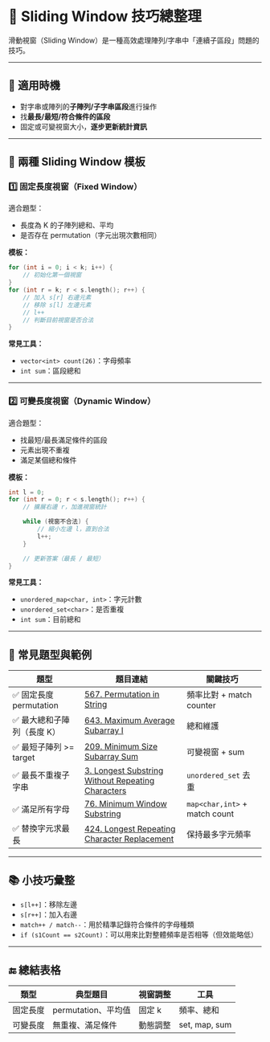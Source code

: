 # 🧊 Sliding Window 技巧總整理

滑動視窗（Sliding Window）是一種高效處理陣列/字串中「連續子區段」問題的技巧。

---

## 📌 適用時機

- 對字串或陣列的**子陣列/子字串區段**進行操作
- 找**最長/最短/符合條件的區段**
- 固定或可變視窗大小，**逐步更新統計資訊**

---

## 🎯 兩種 Sliding Window 模板

### 1️⃣ 固定長度視窗（Fixed Window）

適合題型：
- 長度為 K 的子陣列總和、平均
- 是否存在 permutation（字元出現次數相同）

**模板：**
```cpp
for (int i = 0; i < k; i++) {
    // 初始化第一個視窗
}
for (int r = k; r < s.length(); r++) {
    // 加入 s[r] 右邊元素
    // 移除 s[l] 左邊元素
    // l++
    // 判斷目前視窗是否合法
}
```

**常見工具：**
- `vector<int> count(26)`：字母頻率
- `int sum`：區段總和

---

### 2️⃣ 可變長度視窗（Dynamic Window）

適合題型：
- 找最短/最長滿足條件的區段
- 元素出現不重複
- 滿足某個總和條件

**模板：**
```cpp
int l = 0;
for (int r = 0; r < s.length(); r++) {
    // 擴展右邊 r，加進視窗統計

    while (視窗不合法) {
        // 縮小左邊 l，直到合法
        l++;
    }

    // 更新答案（最長 / 最短）
}
```

**常見工具：**
- `unordered_map<char, int>`：字元計數
- `unordered_set<char>`：是否重複
- `int sum`：目前總和

---

## 🧪 常見題型與範例

| 題型 | 題目連結 | 關鍵技巧 |
|------|----------|-----------|
| ✅ 固定長度 permutation | [567. Permutation in String](https://leetcode.com/problems/permutation-in-string/) | 頻率比對 + match counter |
| ✅ 最大總和子陣列（長度 K） | [643. Maximum Average Subarray I](https://leetcode.com/problems/maximum-average-subarray-i/) | 總和維護 |
| ✅ 最短子陣列 >= target | [209. Minimum Size Subarray Sum](https://leetcode.com/problems/minimum-size-subarray-sum/) | 可變視窗 + sum |
| ✅ 最長不重複子字串 | [3. Longest Substring Without Repeating Characters](https://leetcode.com/problems/longest-substring-without-repeating-characters/) | `unordered_set` 去重 |
| ✅ 滿足所有字母 | [76. Minimum Window Substring](https://leetcode.com/problems/minimum-window-substring/) | `map<char,int>` + match count |
| ✅ 替換字元求最長 | [424. Longest Repeating Character Replacement](https://leetcode.com/problems/longest-repeating-character-replacement/) | 保持最多字元頻率 |

---

## 📚 小技巧彙整

- `s[l++]`：移除左邊
- `s[r++]`：加入右邊
- `match++ / match--`：用於精準記錄符合條件的字母種類
- `if (s1Count == s2Count)`：可以用來比對整體頻率是否相等（但效能略低）

---

## 🔚 總結表格

| 類型 | 典型題目 | 視窗調整 | 工具 |
|------|-----------|------------|------|
| 固定長度 | permutation、平均值 | 固定 k | 頻率、總和 |
| 可變長度 | 無重複、滿足條件 | 動態調整 | set, map, sum |